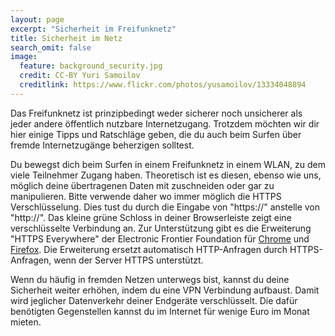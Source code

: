 ```yaml
---
layout: page
excerpt: "Sicherheit im Freifunknetz"
title: Sicherheit im Netz
search_omit: false
image:
  feature: background_security.jpg
  credit: CC-BY Yuri Samoilov
  creditlink: https://www.flickr.com/photos/yusamoilov/13334048894
---
```


Das Freifunknetz ist prinzipbedingt weder sicherer noch unsicherer als jeder andere öffentlich nutzbare Internetzugang. Trotzdem möchten wir dir hier einige Tipps und Ratschläge geben, die du auch beim Surfen über fremde Internetzugänge beherzigen solltest.

Du bewegst dich beim Surfen in einem Freifunknetz in einem WLAN, zu dem viele Teilnehmer Zugang haben. Theoretisch ist es diesen, ebenso wie uns, möglich deine übertragenen Daten mit zuschneiden oder gar zu manipulieren. Bitte verwende daher wo immer möglich die HTTPS Verschlüsselung. Dies tust du durch die Eingabe von "https://" anstelle von "http://". Das kleine grüne Schloss in deiner Browserleiste zeigt eine verschlüsselte Verbindung an. Zur Unterstützung gibt es die Erweiterung "HTTPS Everywhere" der Electronic Frontier Foundation für [Chrome](https://chrome.google.com/webstore/detail/https-everywhere/gcbommkclmclpchllfjekcdonpmejbdp) und [Firefox](https://addons.mozilla.org/de-DE/firefox/addon/https-everywhere/). Die Erweiterung  ersetzt automatisch HTTP-Anfragen durch HTTPS-Anfragen, wenn der Server HTTPS unterstützt.

Wenn du häufig in fremden Netzen unterwegs bist, kannst du deine Sicherheit weiter erhöhen, indem du eine VPN Verbindung aufbaust. Damit wird jeglicher Datenverkehr deiner Endgeräte verschlüsselt. Die dafür benötigten Gegenstellen kannst du im Internet für wenige Euro im Monat mieten.







